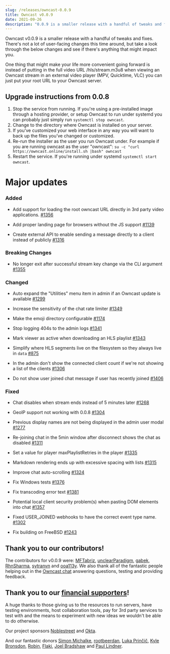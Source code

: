 ```yaml
---
slug: /releases/owncast-0.0.9
title: Owncast v0.0.9
date: 2021-09-26
description: "0.0.9 is a smaller release with a handful of tweaks and fixes for Owncast."
---
```


Owncast v0.0.9 is a smaller release with a handful of tweaks and fixes. There's not a lot of user-facing changes this time around, but take a look through the below changes and see if there's anything that might impact you.

One thing that might make your life more convenient going forward is instead of putting in the full video URL /hls/stream.m3u8 when viewing an Owncast stream in an external video player (MPV, Quicktime, VLC) you can just put your root URL to your Owncast server.

## Upgrade instructions from 0.0.8

1. Stop the service from running. If you're using a pre-installed image through a hosting provider, or setup Owncast to run under systemd you can probably just simply run `systemctl stop owncast`.
1. Change to the directory where Owncast is installed on your server.
1. If you’ve customized your web interface in any way you will want to back up the files you’ve changed or customized.
1. Re-run the installer as the user you run Owncast under. For example if you are running owncast as the user "owncast": `su -c "curl https://owncast.online/install.sh |bash" owncast`
1. Restart the service. If you're running under systemd `systemctl start owncast`.

# Major updates

### Added

- Add support for loading the root owncast URL directly in 3rd party video applications. [#1356](https://github.com/owncast/owncast/pull/1356)

- Add proper landing page for browsers without the JS support [#1139](https://github.com/owncast/owncast/issues/1139)

- Create external API to enable sending a message directly to a client instead of publicly [#1316](https://github.com/owncast/owncast/issues/1316)

### Breaking Changes

- No longer exit after successful stream key change via the CLI argument [#1355](https://github.com/owncast/owncast/pull/1355)

### Changed

- Auto expand the "Utilities" menu item in admin if an Owncast update is available [#1299](https://github.com/owncast/owncast/issues/1299)

- Increase the sensitivity of the chat rate limiter [#1349](https://github.com/owncast/owncast/issues/1349)

- Make the emoji directory configurable [#1174](https://github.com/owncast/owncast/issues/1174)

- Stop logging 404s to the admin logs [#1341](https://github.com/owncast/owncast/issues/1341)

- Mark viewer as active when downloading an HLS playlist [#1343](https://github.com/owncast/owncast/issues/1343)

- Simplify where HLS segments live on the filesystem so they always live in `data` [#875](https://github.com/owncast/owncast/issues/875)

- In the admin don't show the connected client count if we're not showing a list of the clients [#1306](https://github.com/owncast/owncast/issues/1306)

- Do not show user joined chat message if user has recently joined [#1406](https://github.com/owncast/owncast/issues/1406)

### Fixed

- Chat disables when stream ends instead of 5 minutes later [#1268](https://github.com/owncast/owncast/issues/1268)

- GeoIP support not working with 0.0.8 [#1304](https://github.com/owncast/owncast/issues/1304)

- Previous display names are not being displayed in the admin user modal [#1277](https://github.com/owncast/owncast/issues/1277)

- Re-joining chat in the 5min window after disconnect shows the chat as disabled [#1311](https://github.com/owncast/owncast/issues/1311)

- Set a value for player maxPlaylistRetries in the player [#1335](https://github.com/owncast/owncast/issues/1335)

- Markdown rendering ends up with excessive spacing with lists [#1315](https://github.com/owncast/owncast/issues/1315)

- Improve chat auto-scrolling [#1324](https://github.com/owncast/owncast/issues/1324)

- Fix Windows tests [#1376](https://github.com/owncast/owncast/pull/1376)

- Fix transcoding error text [#1381](https://github.com/owncast/owncast/pull/1381)

- Potential local client security problem(s) when pasting DOM elements into chat [#1357](https://github.com/owncast/owncast/issues/1357)

- Fixed USER_JOINED webhooks to have the correct event type name. [#1302](https://github.com/owncast/owncast/issues/1302)

- Fix building on FreeBSD [#1243](https://github.com/owncast/owncast/issues/1243)

## Thank you to our contributors!

The contributors for v0.0.9 were:
[MFTabriz](https://github.com/MFTabriz), [unclearParadigm](https://github.com/unclearParadigm), [gabek](https://github.com/gabek), [RhnSharma](https://github.com/RhnSharma), [sytranvn](https://github.com/sytranvn) and [ooa113y](https://github.com/ooa113y).
We also thank all of the fantastic people helping out in the [Owncast chat](https://owncast.rocket.chat) answering questions, testing and providing feedback.

## Thank you to our [financial supporters](https://opencollective.com/owncast)!

A huge thanks to those giving us to the resources to run servers, have testing environments, host collaboration tools, pay for 3rd party services to test with and the means to experiment with new ideas we wouldn't be able to do otherwise.

Our project sponsors [Noblestreet](https://opencollective.com/noblestreet) and [Okta](https://opencollective.com/okta).

And our fantastic donors [Simon Michalke](https://opencollective.com/simon-michalke), [rootbeerdan](https://opencollective.com/rootbeerdan), [Luka Prinčič](https://opencollective.com/luka-princic), [Kyle Bronsdon](https://opencollective.com/guest-7c7eb0e8), [Robin](https://opencollective.com/robin-mol1), [Flaki](https://opencollective.com/flaki), [Joel Bradshaw](https://opencollective.com/joel-bradshaw) and [Paul Lindner](https://opencollective.com/lindner).
